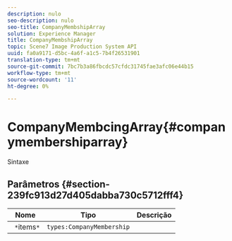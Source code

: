 ```yaml
---
description: nulo
seo-description: nulo
seo-title: CompanyMembshipArray
solution: Experience Manager
title: CompanyMembshipArray
topic: Scene7 Image Production System API
uuid: fa0a9171-d5bc-4a6f-a1c5-7b4f26531901
translation-type: tm+mt
source-git-commit: 7bc7b3a86fbcdc57cfdc31745fae3afc06e44b15
workflow-type: tm+mt
source-wordcount: '11'
ht-degree: 0%

---
```



# CompanyMembcingArray{#companymembershiparray}

Sintaxe

## Parâmetros {#section-239fc913d27d405dabba730c5712fff4}

| Nome | Tipo | Descrição |
|---|---|---|
| ` *`items`*` | `types:CompanyMembership` |  |

